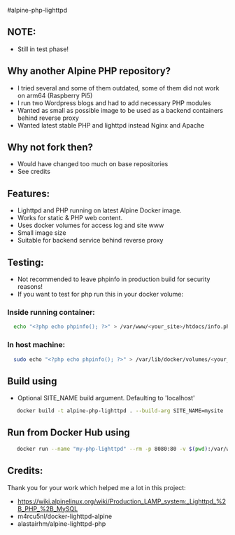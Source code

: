 #alpine-php-lighttpd

## NOTE:
- Still in test phase!

## Why another Alpine PHP repository?
- I tried several and some of them outdated, some of them did not work on arm64 (Raspberry Pi5)
- I run two Wordpress blogs and had to add necessary PHP modules
- Wanted as small as possible image to be used as a backend containers behind reverse proxy
- Wanted latest stable PHP and lighttpd instead Nginx and Apache

## Why not fork then?
- Would have changed too much on base repositories
- See credits

## Features:
- Lighttpd and PHP running on latest Alpine Docker image.
- Works for static & PHP web content.
- Uses docker volumes for access log and site www
- Small image size
- Suitable for backend service behind reverse proxy

## Testing:
- Not recommended to leave phpinfo in production build for security reasons!
- If you want to test for php run this in your docker volume:

### Inside running container:
```bash
  echo "<?php echo phpinfo(); ?>" > /var/www/<your_site>/htdocs/info.php
```
### In host machine:
```bash
  sudo echo "<?php echo phpinfo(); ?>" > /var/lib/docker/volumes/<your_volume>/_data
```
## Build using
- Optional SITE_NAME build argument. Defaulting to 'localhost'
```bash
   docker build -t alpine-php-lighttpd . --build-arg SITE_NAME=mysite
```

## Run from Docker Hub using

```bash
   docker run --name "my-php-lighttpd" --rm -p 8080:80 -v $(pwd):/var/www pkilpo/alpine-php-lighttpd
```

## Credits:

Thank you for your work which helped me a lot in this project:
- https://wiki.alpinelinux.org/wiki/Production_LAMP_system:_Lighttpd_%2B_PHP_%2B_MySQL
- m4rcu5nl/docker-lighttpd-alpine
- alastairhm/alpine-lighttpd-php
